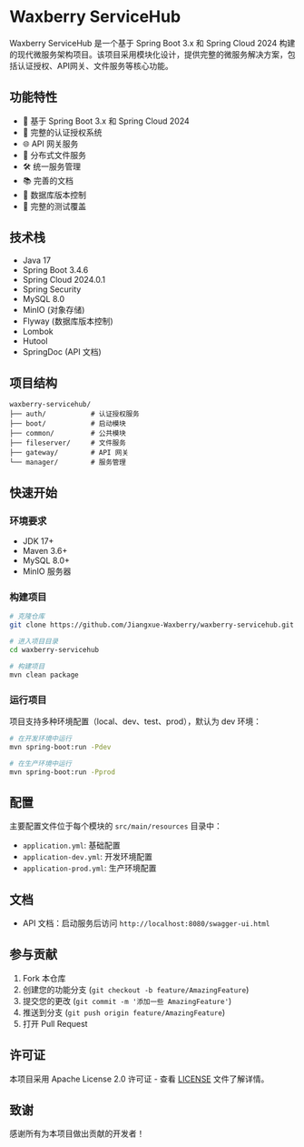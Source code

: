 # Waxberry ServiceHub

Waxberry ServiceHub 是一个基于 Spring Boot 3.x 和 Spring Cloud 2024 构建的现代微服务架构项目。该项目采用模块化设计，提供完整的微服务解决方案，包括认证授权、API网关、文件服务等核心功能。

## 功能特性

- 🚀 基于 Spring Boot 3.x 和 Spring Cloud 2024
- 🔐 完整的认证授权系统
- 🌐 API 网关服务
- 📁 分布式文件服务
- 🛠 统一服务管理
- 📚 完善的文档
- 🔄 数据库版本控制
- 🧪 完整的测试覆盖

## 技术栈

- Java 17
- Spring Boot 3.4.6
- Spring Cloud 2024.0.1
- Spring Security
- MySQL 8.0
- MinIO (对象存储)
- Flyway (数据库版本控制)
- Lombok
- Hutool
- SpringDoc (API 文档)

## 项目结构

```
waxberry-servicehub/
├── auth/           # 认证授权服务
├── boot/           # 启动模块
├── common/         # 公共模块
├── fileserver/     # 文件服务
├── gateway/        # API 网关
└── manager/        # 服务管理
```

## 快速开始

### 环境要求

- JDK 17+
- Maven 3.6+
- MySQL 8.0+
- MinIO 服务器

### 构建项目

```bash
# 克隆仓库
git clone https://github.com/Jiangxue-Waxberry/waxberry-servicehub.git

# 进入项目目录
cd waxberry-servicehub

# 构建项目
mvn clean package
```

### 运行项目

项目支持多种环境配置（local、dev、test、prod），默认为 dev 环境：

```bash
# 在开发环境中运行
mvn spring-boot:run -Pdev

# 在生产环境中运行
mvn spring-boot:run -Pprod
```

## 配置

主要配置文件位于每个模块的 `src/main/resources` 目录中：

- `application.yml`: 基础配置
- `application-dev.yml`: 开发环境配置
- `application-prod.yml`: 生产环境配置

## 文档

- API 文档：启动服务后访问 `http://localhost:8080/swagger-ui.html`

## 参与贡献

1. Fork 本仓库
2. 创建您的功能分支 (`git checkout -b feature/AmazingFeature`)
3. 提交您的更改 (`git commit -m '添加一些 AmazingFeature'`)
4. 推送到分支 (`git push origin feature/AmazingFeature`)
5. 打开 Pull Request

## 许可证

本项目采用 Apache License 2.0 许可证 - 查看 [LICENSE](LICENSE) 文件了解详情。


## 致谢

感谢所有为本项目做出贡献的开发者！

